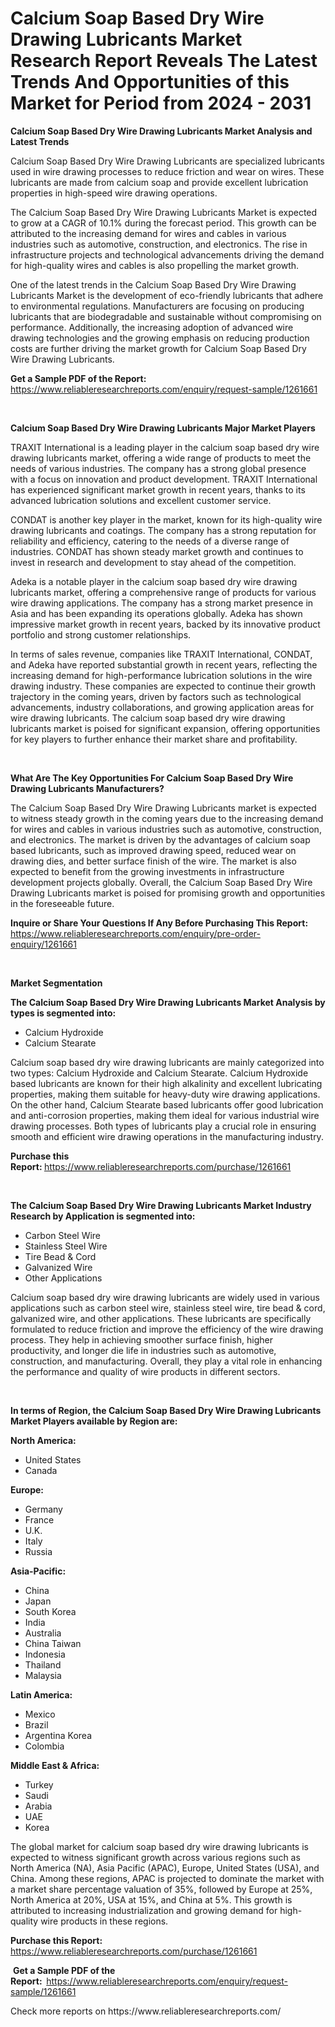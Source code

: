 <p><h1>Calcium Soap Based Dry Wire Drawing Lubricants Market Research Report Reveals The Latest Trends And Opportunities of this Market for Period from 2024 - 2031</h1></p><p><strong>Calcium Soap Based Dry Wire Drawing Lubricants Market Analysis and Latest Trends</strong></p>
<p><p>Calcium Soap Based Dry Wire Drawing Lubricants are specialized lubricants used in wire drawing processes to reduce friction and wear on wires. These lubricants are made from calcium soap and provide excellent lubrication properties in high-speed wire drawing operations.</p><p>The Calcium Soap Based Dry Wire Drawing Lubricants Market is expected to grow at a CAGR of 10.1% during the forecast period. This growth can be attributed to the increasing demand for wires and cables in various industries such as automotive, construction, and electronics. The rise in infrastructure projects and technological advancements driving the demand for high-quality wires and cables is also propelling the market growth.</p><p>One of the latest trends in the Calcium Soap Based Dry Wire Drawing Lubricants Market is the development of eco-friendly lubricants that adhere to environmental regulations. Manufacturers are focusing on producing lubricants that are biodegradable and sustainable without compromising on performance. Additionally, the increasing adoption of advanced wire drawing technologies and the growing emphasis on reducing production costs are further driving the market growth for Calcium Soap Based Dry Wire Drawing Lubricants.</p></p>
<p><strong>Get a Sample PDF of the Report:&nbsp;</strong> <a href="https://www.reliableresearchreports.com/enquiry/request-sample/1261661">https://www.reliableresearchreports.com/enquiry/request-sample/1261661</a></p>
<p>&nbsp;</p>
<p><strong>Calcium Soap Based Dry Wire Drawing Lubricants Major Market Players</strong></p>
<p><p>TRAXIT International is a leading player in the calcium soap based dry wire drawing lubricants market, offering a wide range of products to meet the needs of various industries. The company has a strong global presence with a focus on innovation and product development. TRAXIT International has experienced significant market growth in recent years, thanks to its advanced lubrication solutions and excellent customer service.</p><p>CONDAT is another key player in the market, known for its high-quality wire drawing lubricants and coatings. The company has a strong reputation for reliability and efficiency, catering to the needs of a diverse range of industries. CONDAT has shown steady market growth and continues to invest in research and development to stay ahead of the competition.</p><p>Adeka is a notable player in the calcium soap based dry wire drawing lubricants market, offering a comprehensive range of products for various wire drawing applications. The company has a strong market presence in Asia and has been expanding its operations globally. Adeka has shown impressive market growth in recent years, backed by its innovative product portfolio and strong customer relationships.</p><p>In terms of sales revenue, companies like TRAXIT International, CONDAT, and Adeka have reported substantial growth in recent years, reflecting the increasing demand for high-performance lubrication solutions in the wire drawing industry. These companies are expected to continue their growth trajectory in the coming years, driven by factors such as technological advancements, industry collaborations, and growing application areas for wire drawing lubricants. The calcium soap based dry wire drawing lubricants market is poised for significant expansion, offering opportunities for key players to further enhance their market share and profitability.</p></p>
<p>&nbsp;</p>
<p><strong>What Are The Key Opportunities For Calcium Soap Based Dry Wire Drawing Lubricants Manufacturers?</strong></p>
<p><p>The Calcium Soap Based Dry Wire Drawing Lubricants market is expected to witness steady growth in the coming years due to the increasing demand for wires and cables in various industries such as automotive, construction, and electronics. The market is driven by the advantages of calcium soap based lubricants, such as improved drawing speed, reduced wear on drawing dies, and better surface finish of the wire. The market is also expected to benefit from the growing investments in infrastructure development projects globally. Overall, the Calcium Soap Based Dry Wire Drawing Lubricants market is poised for promising growth and opportunities in the foreseeable future.</p></p>
<p><strong>Inquire or Share Your Questions If Any Before Purchasing This Report:</strong> <a href="https://www.reliableresearchreports.com/enquiry/pre-order-enquiry/1261661">https://www.reliableresearchreports.com/enquiry/pre-order-enquiry/1261661</a></p>
<p>&nbsp;</p>
<p><strong>Market Segmentation</strong></p>
<p><strong>The Calcium Soap Based Dry Wire Drawing Lubricants Market Analysis by types is segmented into:</strong></p>
<p><ul><li>Calcium Hydroxide</li><li>Calcium Stearate</li></ul></p>
<p><p>Calcium soap based dry wire drawing lubricants are mainly categorized into two types: Calcium Hydroxide and Calcium Stearate. Calcium Hydroxide based lubricants are known for their high alkalinity and excellent lubricating properties, making them suitable for heavy-duty wire drawing applications. On the other hand, Calcium Stearate based lubricants offer good lubrication and anti-corrosion properties, making them ideal for various industrial wire drawing processes. Both types of lubricants play a crucial role in ensuring smooth and efficient wire drawing operations in the manufacturing industry.</p></p>
<p><strong>Purchase this Report:&nbsp;</strong><a href="https://www.reliableresearchreports.com/purchase/1261661">https://www.reliableresearchreports.com/purchase/1261661</a></p>
<p>&nbsp;</p>
<p><strong>The Calcium Soap Based Dry Wire Drawing Lubricants Market Industry Research by Application is segmented into:</strong></p>
<p><ul><li>Carbon Steel Wire</li><li>Stainless Steel Wire</li><li>Tire Bead & Cord</li><li>Galvanized Wire</li><li>Other Applications</li></ul></p>
<p><p>Calcium soap based dry wire drawing lubricants are widely used in various applications such as carbon steel wire, stainless steel wire, tire bead & cord, galvanized wire, and other applications. These lubricants are specifically formulated to reduce friction and improve the efficiency of the wire drawing process. They help in achieving smoother surface finish, higher productivity, and longer die life in industries such as automotive, construction, and manufacturing. Overall, they play a vital role in enhancing the performance and quality of wire products in different sectors.</p></p>
<p>&nbsp;</p>
<p><strong>In terms of Region, the Calcium Soap Based Dry Wire Drawing Lubricants Market Players available by Region are:</strong></p>
<p>
    <p> <strong> North America: </strong>
        <ul>
            <li>United States</li>
            <li>Canada</li>
        </ul>
        </p> 
    <p> <strong> Europe: </strong>
        <ul>
            <li>Germany</li>
            <li>France</li>
            <li>U.K.</li>
            <li>Italy</li>
            <li>Russia</li>
        </ul>
        </p> 
    <p> <strong> Asia-Pacific: </strong>
        <ul>
            <li>China</li>
            <li>Japan</li>
            <li>South Korea</li>
            <li>India</li>
            <li>Australia</li>
            <li>China Taiwan</li>
            <li>Indonesia</li>
            <li>Thailand</li>
            <li>Malaysia</li>
        </ul>
        </p> 
    <p> <strong> Latin America: </strong>
        <ul>
            <li>Mexico</li>
            <li>Brazil</li>
            <li>Argentina Korea</li>
            <li>Colombia</li>
        </ul>
        </p> 
    <p> <strong> Middle East & Africa: </strong>
        <ul>
            <li>Turkey</li>
            <li>Saudi</li>
            <li>Arabia</li>
            <li>UAE</li>
            <li>Korea</li>
        </ul>
    </p>
    </p>
<p><p>The global market for calcium soap based dry wire drawing lubricants is expected to witness significant growth across various regions such as North America (NA), Asia Pacific (APAC), Europe, United States (USA), and China. Among these regions, APAC is projected to dominate the market with a market share percentage valuation of 35%, followed by Europe at 25%, North America at 20%, USA at 15%, and China at 5%. This growth is attributed to increasing industrialization and growing demand for high-quality wire products in these regions.</p></p>
<p><strong>Purchase this Report: </strong><a href="https://www.reliableresearchreports.com/purchase/1261661">https://www.reliableresearchreports.com/purchase/1261661</a></p>
<p>&nbsp;<strong>Get a Sample PDF of the Report:&nbsp;&nbsp;</strong><a href="https://www.reliableresearchreports.com/enquiry/request-sample/1261661">https://www.reliableresearchreports.com/enquiry/request-sample/1261661</a></p>
<p><strong></strong></p>
<p>Check more reports on https://www.reliableresearchreports.com/</p>